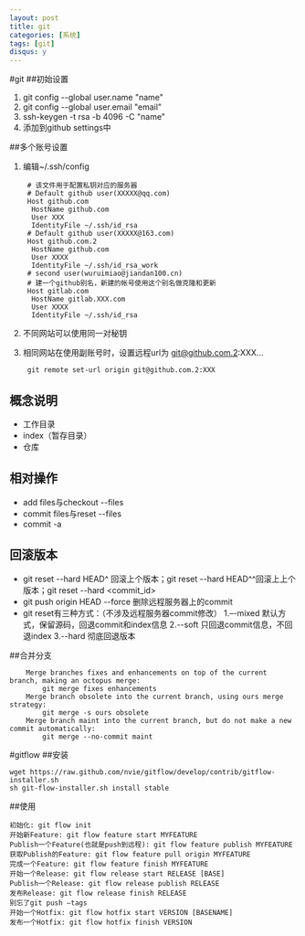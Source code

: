 ```yaml
---
layout: post
title: git
categories: [系统]
tags: [git]
disqus: y
---
```

#git
##初始设置
1. git config --global user.name "name"
2. git config --global user.email "email"
3. ssh-keygen -t rsa -b 4096 -C "name"
4. 添加到github settings中

##多个账号设置
1. 编辑~/.ssh/config

        # 该文件用于配置私钥对应的服务器
        # Default github user(XXXXX@qq.com)
        Host github.com
         HostName github.com
         User XXX
         IdentityFile ~/.ssh/id_rsa
        # Default github user(XXXXX@163.com)
        Host github.com.2
         HostName github.com
         User XXXX
         IdentityFile ~/.ssh/id_rsa_work
        # second user(wuruimiao@jiandan100.cn)
        # 建一个github别名，新建的帐号使用这个别名做克隆和更新
        Host gitlab.com
         HostName gitlab.XXX.com
         User XXXX
         IdentityFile ~/.ssh/id_rsa


2. 不同网站可以使用同一对秘钥
3. 相同网站在使用副账号时，设置远程url为 git@github.com.2:XXX...

        git remote set-url origin git@github.com.2:XXX

## 概念说明
* 工作目录
* index（暂存目录）
* 仓库

## 相对操作
* add files与checkout --files
* commit files与reset --files
* commit -a

## 回滚版本
* git reset --hard HEAD^ 回滚上个版本；git reset --hard HEAD^^回滚上上个版本；git reset --hard <commit_id>
* git push origin HEAD --force 删除远程服务器上的commit
* git reset有三种方式：（不涉及远程服务器commit修改）
  1.–-mixed 默认方式，保留源码，回退commit和index信息
  2.--soft 只回退commit信息，不回退index
  3.--hard 彻底回退版本

##合并分支

        Merge branches fixes and enhancements on top of the current branch, making an octopus merge:
            git merge fixes enhancements
        Merge branch obsolete into the current branch, using ours merge strategy:
            git merge -s ours obsolete
        Merge branch maint into the current branch, but do not make a new commit automatically:
            git merge --no-commit maint


#gitflow
##安装

    wget https://raw.github.com/nvie/gitflow/develop/contrib/gitflow-installer.sh
    sh git-flow-installer.sh install stable


##使用

    初始化: git flow init
    开始新Feature: git flow feature start MYFEATURE
    Publish一个Feature(也就是push到远程): git flow feature publish MYFEATURE
    获取Publish的Feature: git flow feature pull origin MYFEATURE
    完成一个Feature: git flow feature finish MYFEATURE
    开始一个Release: git flow release start RELEASE [BASE]
    Publish一个Release: git flow release publish RELEASE
    发布Release: git flow release finish RELEASE
    别忘了git push –tags
    开始一个Hotfix: git flow hotfix start VERSION [BASENAME]
    发布一个Hotfix: git flow hotfix finish VERSION

